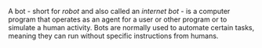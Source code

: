 A bot - short for _robot_ and also called an _internet bot_ - is a computer program that operates as an agent for a user or other program or to simulate a human activity. Bots are normally used to automate certain tasks, meaning they can run without specific instructions from humans.